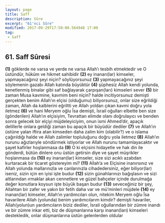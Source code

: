 ```yaml
---
layout: page
title: Saff
description: Sûre
excerpt: "61'nci Sûre"
modified: 2017-09-29T17:50:00.564948 17:00
tag: 
 - Saff
---
```


## 61. Saff Sûresi

**(1)** göklerde ne varsa ve yerde ne varsa Allah’ı tesbih etmektedir ve O üstündür, hüküm ve hikmet sahibidir
**(2)** ey inanan(lar) kimseler, yapmayacağınız şeyi niçin? söylüyorsunuz
**(3)** yapmayacağınız şeyi söylemenin gazabı Allah katında büyüktür
**(4)** şüphesiz Allah kendi yolunda, kenetlenmiş binalar gibi saf bağlayarak çarpışan(ları) kimseleri sever
**(5)** bir zaman Musa kavmine, kavmim beni niçin? halde incitiyorsunuz demişti gerçekten benim Allah’ın elçisi (olduğumu) biliyorsunuz, onlar size eğrildiği zaman, Allah da kalblerini eğriltti ve Allah yoldan çıkan kavmi doğru yola iletmez
**(6)** ve hani Meryem oğlu Îsa demişti, İsrail oğulları elbette ben size (gönderilen) Allah’ın elçisiyim, Tevrattan elimde olanı doğrulayıcı ve benden sonra gelecek bir elçiyi müjdeleyiciyim, onun ismi Ahmed’dir, apaçık delillerle onlara geldiği zaman bu apaçık bir büyüdür dediler
**(7)** ve Allah’ın üstüne yalan iftira atan kimseden daha zalim kim (olabilir?) ve o islama çağırıldığı halde ve Allah zalimler topluluğunu doğru yola iletmez
**(8)** Allah’ın nurunu ağızlarıyle söndürmek istiyorlar ve Allah nurunu tamamlayacaktır ve şayet kafirler hoşlanmasa da
**(9)** O ki elçisini hidayetle ve hak din ile gönderdi, bütün dinlere onu üstün getirsin diye ve şayet müşrikler hoşlanmasa da
****(10)**** ey inanan(lar) kimseler, size sizi acıklı azabdan kurtaracak bir ticaret göstereyim mi? 
****(11)**** Allah’a ve Elçisine inanırsınız ve Allah yolunda mallarınızla ve canlarınızla cihadedersiniz, eğer biliyor(lar) iseniz, sizin için en iyisi işte budur
****(12)**** sizin günahlarınızı bağışlasın ve sizi altlarından ırmaklar akan cennetlere ve güzel bahçeler içinde durulmağa değer konutlara koysun işte büyük başarı budur
****(13)**** seveceğiniz bir şey, Allahtan bir zafer ve yakın bir fetih daha var ve mü’minleri müjdele
****(14)**** ey inanan(lar) kimseler, Allah’ın yardımcıları olun, nitekim Meryem oğlu Îsa havarilere Allah (yolunda) benim yardımcılarım kimdir? demişti havariler, Allah(yolun)un yardımcıların biziz dediler, İsrail oğullarından bir zümre inandı ve bir zümre inkar etti, biz de düşmanlarına karşı inanan(ları) kimseleri destekledik, onlar düşmanlarına üstün gelenlerden oldular
